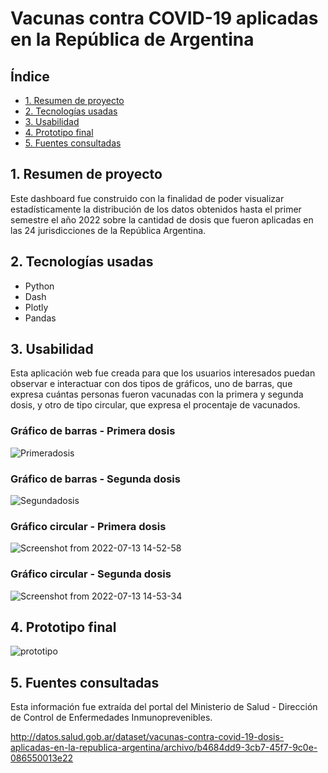 # Vacunas contra COVID-19 aplicadas en la República de Argentina

 ## Índice

* [1. Resumen de proyecto](#1-Resumen-de-proyecto)
* [2. Tecnologías usadas](#2-Investigación-del-público-objetivo)
* [3. Usabilidad](#3-Test-de-usabilidad)
* [4. Prototipo final](#4-Prototipo-final)
* [5. Fuentes consultadas](#4-Fuentes-consultadas)


## 1. Resumen de proyecto
Este dashboard fue construido con la finalidad de poder visualizar estadísticamente la distribución de los datos obtenidos hasta el primer semestre el año 2022
sobre la cantidad de dosis que fueron aplicadas en las 24 jurisdicciones de la República Argentina.

## 2. Tecnologías usadas

- Python
- Dash
- Plotly
- Pandas

## 3. Usabilidad

Esta aplicación web fue creada para que los usuarios interesados puedan observar e interactuar con dos tipos de gráficos, uno de barras, que expresa cuántas personas fueron vacunadas con la primera y segunda dosis, y otro de tipo circular, que expresa el procentaje de vacunados. 

### Gráfico de barras - Primera dosis

![Primeradosis](https://user-images.githubusercontent.com/68497100/178820020-6fe73304-30a7-4cc9-aabc-1a50948f323a.png)

### Gráfico de barras - Segunda dosis 

![Segundadosis](https://user-images.githubusercontent.com/68497100/178820450-d8028926-576f-4740-8ef6-9d279f69056d.png)

### Gráfico circular - Primera dosis

![Screenshot from 2022-07-13 14-52-58](https://user-images.githubusercontent.com/68497100/178820916-4d3c1351-3d36-4662-830b-d9eb1c2a6a6e.png)

### Gráfico circular - Segunda dosis

![Screenshot from 2022-07-13 14-53-34](https://user-images.githubusercontent.com/68497100/178821841-f2339f30-3978-43d2-9eb8-96352f9204ee.png)

## 4. Prototipo final

![prototipo](https://user-images.githubusercontent.com/68497100/178824052-1f81ef51-8eea-430d-971c-991b37e5763f.png)

## 5. Fuentes consultadas
Esta información fue extraída del portal del Ministerio de Salud - Dirección de Control de Enfermedades Inmunoprevenibles.

http://datos.salud.gob.ar/dataset/vacunas-contra-covid-19-dosis-aplicadas-en-la-republica-argentina/archivo/b4684dd9-3cb7-45f7-9c0e-086550013e22
